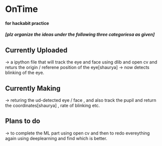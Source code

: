 # OnTime
#### for hackabit practice
##### [plz organize the ideas under the following three categoriesa as given]


## Currently Uploaded
->  a ipython file that will track the eye and face using dlib and open cv and returs the origin / referene position of the eye[shaurya]
-> now detects blinking of the eye.

## Currently Making
->  returing the ud-detected eye / face , and also track the pupil and return the coordinates[shaurya] , 
rate of blinking etc.

## Plans to do
-> to complete the ML part using open cv and then to redo evereything again using deeplearning and find which is better.
